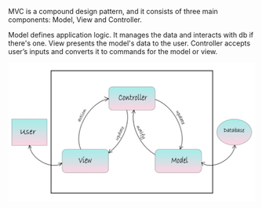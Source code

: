 MVC is a compound design pattern, and it consists of three main components: Model, View and Controller.

Model defines application logic. It manages the data and interacts with db if there's one. 
View presents the model's data to the user.
Controller accepts user’s inputs and converts it to commands for the model or view.


![alt text](https://github.com/xxxwarrior/Basic-Design-Patterns-Python/blob/main/MVC/diagram.jpg?raw=true)